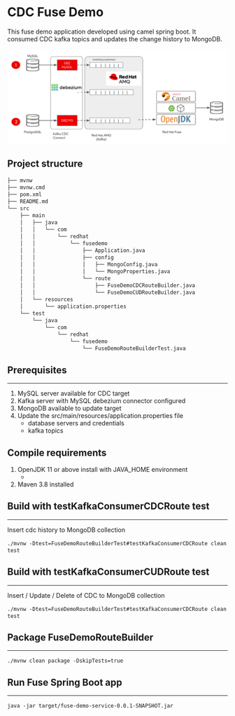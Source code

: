 # CDC Fuse Demo

This fuse demo application developed using camel spring boot.  It consumed CDC kafka topics and updates the change history to MongoDB.

![Screenshot of cdc flow.](./images/cdc_amq_fuse_demo.png)


## Project structure
```
├── mvnw
├── mvnw.cmd
├── pom.xml
├── README.md
└── src
    ├── main
    │   ├── java
    │   │   └── com
    │   │       └── redhat
    │   │           └── fusedemo
    │   │               ├── Application.java
    │   │               ├── config
    │   │               │   ├── MongoConfig.java
    │   │               │   └── MongoProperties.java
    │   │               └── route
    │   │                   ├── FuseDemoCDCRouteBuilder.java
    │   │                   └── FuseDemoCUDRouteBuilder.java
    │   └── resources
    │       └── application.properties
    └── test
        └── java
            └── com
                └── redhat
                    └── fusedemo
                        └── FuseDemoRouteBuilderTest.java
```

## Prerequisites
------------------------------------------------
1) MySQL server available for CDC target
2) Kafka server with MySQL debezium connector configured
3) MongoDB available to update target
4) Update the src/main/resources/application.properties file
   - database servers and credentials
   - kafka topics

## Compile requirements
1) OpenJDK 11 or above install with JAVA_HOME environment
   - [Install OpenJDK on RHEL8]: https://developers.redhat.com/blog/2018/12/10/install-java-rhel8
3) Maven 3.8 installed

## Build with testKafkaConsumerCDCRoute test
------------------------------------------------
Insert cdc history to MongoDB collection
```
./mvnw -Dtest=FuseDemoRouteBuilderTest#testKafkaConsumerCDCRoute clean test
```

## Build with testKafkaConsumerCUDRoute test
------------------------------------------------
Insert / Update / Delete of CDC to MongoDB collection
```
./mvnw -Dtest=FuseDemoRouteBuilderTest#testKafkaConsumerCDCRoute clean test
```

## Package FuseDemoRouteBuilder
------------------------------------------------
```
./mvnw clean package -DskipTests=true
```

## Run Fuse Spring Boot app
------------------------------------------------
```
java -jar target/fuse-demo-service-0.0.1-SNAPSHOT.jar
```
